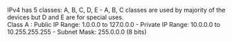 IPv4 has 5 classes: A, B, C, D, E - A, B, C classes are used by majority of the devices but D and E are for special uses. 
<br> Class A : Public IP Range: 1.0.0.0 to 127.0.0.0 - Private IP Range: 10.0.0.0 to 10.255.255.255 -
Subnet Mask: 255.0.0.0 (8 bits) <br>

